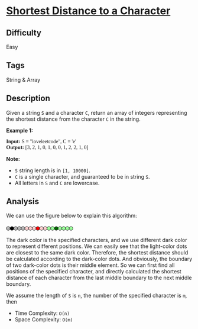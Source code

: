 # [Shortest Distance to a Character](https://leetcode.com/problems/shortest-distance-to-a-character/)

## Difficulty

Easy

## Tags

String & Array

## Description

Given a string `S` and a character `C`, return an array of integers representing the shortest distance from the character `C` in the string.

**Example 1:** 
<pre style="font-family: consolas">
<b>Input:</b> S = "loveleetcode", C = 'e'
<b>Output:</b> [3, 2, 1, 0, 1, 0, 0, 1, 2, 2, 1, 0]
</pre>

**Note:**
- `S` string length is in `[1, 10000]`.
- `C` is a single character, and guaranteed to be in string `S`.
- All letters in `S` and `C` are lowercase.

## Analysis

We can use the figure below to explain this algorithm:

![example](../../../../solutions/figs/algo_821_1.png)

The dark color is the specified characters, and we use different dark color to represent different positions. We can easily see that the light-color dots are closest to the same dark color. Therefore, the shortest distance should be calculated according to the dark-color dots. And obviously, the boundary of two dark-color dots is their middle element. So we can first find all positions of the specified character, and directly calculated the shortest distance of each character from the last middle boundary to the next middle boundary.

We assume the length of `S` is `n`, the number of the specified character is `m`, then
- Time Complexity: `O(n)`
- Space Complexity: `O(m)`
